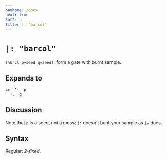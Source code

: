 ```yaml
---
navhome: /docs
next: true
sort: 3
title: |: "barcol"
---
```


# `|: "barcol"`

`[%brcl p=seed q=seed]`: form a gate with burnt sample.

## Expands to

```
=>  ^~  p
  |.  q
```

## Discussion

Note that `p` is a seed, not a moss; `|:` doesn't bunt your sample as
[`|=`](../tis) does.

## Syntax

Regular: *2-fixed*.

